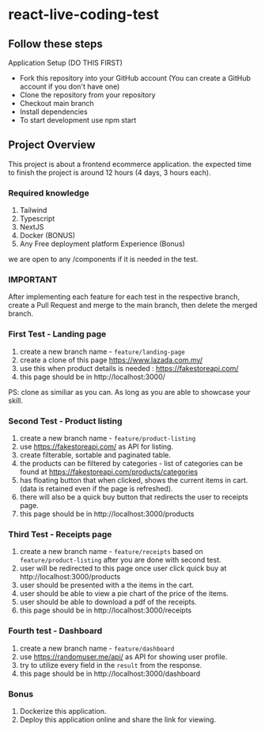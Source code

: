 # react-live-coding-test
## Follow these steps
Application Setup (DO THIS FIRST)
- Fork this repository into your GitHub account (You can create a GitHub account if you don't have one)
- Clone the repository from your repository
- Checkout main branch
- Install dependencies
- To start development use npm start

## Project Overview
This project is about a frontend ecommerce application. the expected time to finish the project is around 12 hours (4 days, 3 hours each).

### Required knowledge
1. Tailwind
2. Typescript
3. NextJS
4. Docker (BONUS)
5. Any Free deployment platform Experience (Bonus)

we are open to any /components if it is needed in the test.

### **IMPORTANT**
After implementing each feature for each test in the respective branch, create a Pull Request and merge to the main branch, then delete the merged branch.

### First Test - Landing page
1. create a new branch name - `feature/landing-page`
2. create a clone of this page https://www.lazada.com.my/
3. use this when product details is needed : https://fakestoreapi.com/
4. this page should be in http://localhost:3000/

PS: clone as similiar as you can. As long as you are able to showcase your skill.

### Second Test  -  Product listing
1. create a new branch name - `feature/product-listing`
2. use https://fakestoreapi.com/ as API for listing.
3. create filterable, sortable and paginated table.
4. the products can be filtered by categories - list of categories can be found at https://fakestoreapi.com/products/categories
5. has floating button that when clicked, shows the current items in cart. (data is retained even if the page is refreshed).
6. there will also be a quick buy button that redirects the user to receipts page.
7. this page should be in http://localhost:3000/products

### Third Test -  Receipts page
1. create a new branch name - `feature/receipts` based on  `feature/product-listing` after you are done with second test.
2. user will be redirected to this page once user click quick buy at http://localhost:3000/products
3. user should be presented with a the items in the cart.
4. user should be able to view a pie chart of the price of the items.
5. user should be able to download a pdf of the receipts.
6. this page should be in http://localhost:3000/receipts

### Fourth test - Dashboard
1. create a new branch name - `feature/dashboard`
2. use https://randomuser.me/api/ as API for showing user profile.
3. try to utilize every field in the `result` from the response.
4. this page should be in http://localhost:3000/dashboard

### Bonus
1. Dockerize this application.
2. Deploy this application online and share the link for viewing.
